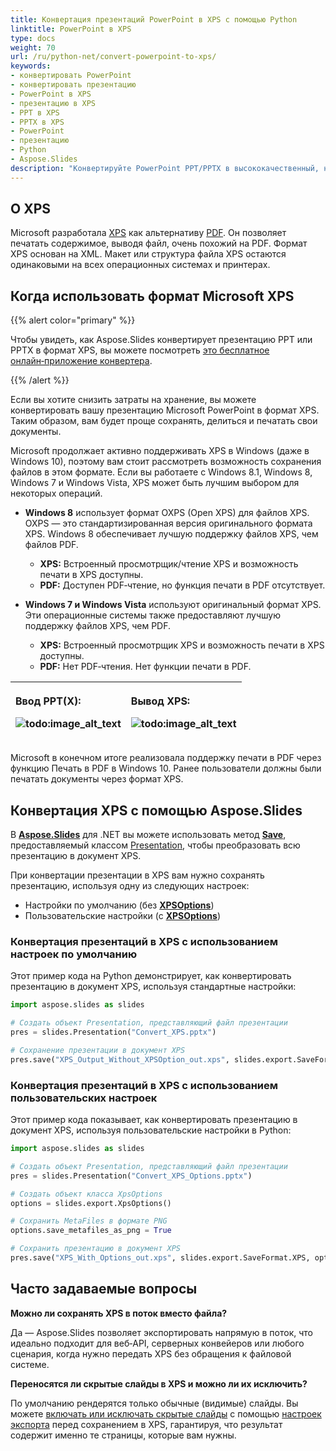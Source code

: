 ```yaml
---
title: Конвертация презентаций PowerPoint в XPS с помощью Python
linktitle: PowerPoint в XPS
type: docs
weight: 70
url: /ru/python-net/convert-powerpoint-to-xps/
keywords:
- конвертировать PowerPoint
- конвертировать презентацию
- PowerPoint в XPS
- презентацию в XPS
- PPT в XPS
- PPTX в XPS
- PowerPoint
- презентацию
- Python
- Aspose.Slides
description: "Конвертируйте PowerPoint PPT/PPTX в высококачественный, независимый от платформы XPS с помощью Python и Aspose.Slides. Получите пошаговое руководство и пример кода."
---
```


## **О XPS**
Microsoft разработала [XPS](https://docs.fileformat.com/page-description-language/xps/) как альтернативу [PDF](https://docs.fileformat.com/pdf/). Он позволяет печатать содержимое, выводя файл, очень похожий на PDF. Формат XPS основан на XML. Макет или структура файла XPS остаются одинаковыми на всех операционных системах и принтерах. 

## Когда использовать формат Microsoft XPS

{{% alert color="primary" %}} 

Чтобы увидеть, как Aspose.Slides конвертирует презентацию PPT или PPTX в формат XPS, вы можете посмотреть [это бесплатное онлайн‑приложение конвертера](https://products.aspose.app/slides/conversion). 

{{% /alert %}} 

Если вы хотите снизить затраты на хранение, вы можете конвертировать вашу презентацию Microsoft PowerPoint в формат XPS. Таким образом, вам будет проще сохранять, делиться и печатать свои документы. 

Microsoft продолжает активно поддерживать XPS в Windows (даже в Windows 10), поэтому вам стоит рассмотреть возможность сохранения файлов в этом формате. Если вы работаете с Windows 8.1, Windows 8, Windows 7 и Windows Vista, XPS может быть лучшим выбором для некоторых операций. 

- **Windows 8** использует формат OXPS (Open XPS) для файлов XPS. OXPS — это стандартизированная версия оригинального формата XPS. Windows 8 обеспечивает лучшую поддержку файлов XPS, чем файлов PDF. 
  - **XPS:** Встроенный просмотрщик/чтение XPS и возможность печати в XPS доступны. 
  - **PDF:** Доступен PDF‑чтение, но функция печати в PDF отсутствует. 

- **Windows 7 и Windows Vista** используют оригинальный формат XPS. Эти операционные системы также предоставляют лучшую поддержку файлов XPS, чем PDF. 
  - **XPS:** Встроенный просмотрщик XPS и возможность печати в XPS доступны. 
  - **PDF:** Нет PDF‑чтения. Нет функции печати в PDF. 

|<p>**Ввод PPT(X):**</p><p>**![todo:image_alt_text](convert-powerpoint-ppt-and-pptx-to-microsoft-xps-document_1.png)**</p>|<p>**Вывод XPS:**</p><p>**![todo:image_alt_text](convert-powerpoint-ppt-and-pptx-to-microsoft-xps-document_2.png)**</p>|
| :- | :- |

Microsoft в конечном итоге реализовала поддержку печати в PDF через функцию Печать в PDF в Windows 10. Ранее пользователи должны были печатать документы через формат XPS. 

## Конвертация XPS с помощью Aspose.Slides

В [**Aspose.Slides**](https://products.aspose.com/slides/python-net/) для .NET вы можете использовать метод [**Save**](https://reference.aspose.com/slides/python-net/aspose.slides/presentation/), предоставляемый классом [Presentation](https://reference.aspose.com/slides/python-net/aspose.slides/presentation/), чтобы преобразовать всю презентацию в документ XPS.

При конвертации презентации в XPS вам нужно сохранять презентацию, используя одну из следующих настроек:

- Настройки по умолчанию (без [**XPSOptions**](https://reference.aspose.com/slides/python-net/aspose.slides.export/xpsoptions/))
- Пользовательские настройки (с [**XPSOptions**](https://reference.aspose.com/slides/python-net/aspose.slides.export/xpsoptions/))

### **Конвертация презентаций в XPS с использованием настроек по умолчанию**

Этот пример кода на Python демонстрирует, как конвертировать презентацию в документ XPS, используя стандартные настройки:

```py
import aspose.slides as slides

# Создать объект Presentation, представляющий файл презентации
pres = slides.Presentation("Convert_XPS.pptx")

# Сохранение презентации в документ XPS
pres.save("XPS_Output_Without_XPSOption_out.xps", slides.export.SaveFormat.XPS)
```

### **Конвертация презентаций в XPS с использованием пользовательских настроек**
Этот пример кода показывает, как конвертировать презентацию в документ XPS, используя пользовательские настройки в Python:

```py
import aspose.slides as slides

# Создать объект Presentation, представляющий файл презентации
pres = slides.Presentation("Convert_XPS_Options.pptx")

# Создать объект класса XpsOptions
options = slides.export.XpsOptions()

# Сохранить MetaFiles в формате PNG
options.save_metafiles_as_png = True

# Сохранить презентацию в документ XPS
pres.save("XPS_With_Options_out.xps", slides.export.SaveFormat.XPS, options)
```

## **Часто задаваемые вопросы**

**Можно ли сохранять XPS в поток вместо файла?**

Да — Aspose.Slides позволяет экспортировать напрямую в поток, что идеально подходит для веб‑API, серверных конвейеров или любого сценария, когда нужно передать XPS без обращения к файловой системе.

**Переносятся ли скрытые слайды в XPS и можно ли их исключить?**

По умолчанию рендерятся только обычные (видимые) слайды. Вы можете [включать или исключать скрытые слайды](https://reference.aspose.com/slides/python-net/aspose.slides.export/xpsoptions/show_hidden_slides/) с помощью [настроек экспорта](https://reference.aspose.com/slides/python-net/aspose.slides.export/xpsoptions/) перед сохранением в XPS, гарантируя, что результат содержит именно те страницы, которые вам нужны.